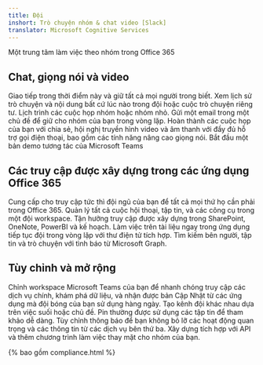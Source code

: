 ```yaml
---
title: Đội
inshort: Trò chuyện nhóm & chat video [Slack]
translator: Microsoft Cognitive Services
---
```



Một trung tâm làm việc theo nhóm trong Office 365 

## Chat, giọng nói và video
Giao tiếp trong thời điểm này và giữ tất cả mọi người trong biết. Xem lịch sử trò chuyện và nội dung bất cứ lúc nào trong đội hoặc cuộc trò chuyện riêng tư. Lịch trình các cuộc họp nhóm hoặc nhóm nhỏ. Gửi một email trong một chủ đề để giữ cho nhóm của bạn trong vòng lặp. Hoàn thành các cuộc họp của bạn với chia sẻ, hội nghị truyền hình video và âm thanh với đầy đủ hỗ trợ gọi điện thoại, bao gồm các tính năng nâng cao giọng nói. 
Bắt đầu một bản demo tương tác của Microsoft Teams 

## Các truy cập được xây dựng trong các ứng dụng Office 365
Cung cấp cho truy cập tức thì đội ngũ của bạn để tất cả mọi thứ họ cần phải trong Office 365. Quản lý tất cả cuộc hội thoại, tập tin, và các công cụ trong một đội workspace. Tận hưởng truy cập được xây dựng trong SharePoint, OneNote, PowerBI và kế hoạch. Làm việc trên tài liệu ngay trong ứng dụng tiếp tục đội trong vòng lặp với thư điện tử tích hợp. Tìm kiếm bên người, tập tin và trò chuyện với tình báo từ Microsoft Graph. 

## Tùy chỉnh và mở rộng
Chỉnh workspace Microsoft Teams của bạn để nhanh chóng truy cập các dịch vụ chính, khám phá dữ liệu, và nhận được bản Cập Nhật từ các ứng dụng mà đội bóng của bạn sử dụng hàng ngày. Tạo kênh đội khác nhau dựa trên việc suối hoặc chủ đề. Pin thường được sử dụng các tập tin để tham khảo dễ dàng. Tùy chỉnh thông báo để bạn không bỏ lỡ các hoạt động quan trọng và các thông tin từ các dịch vụ bên thứ ba. Xây dựng tích hợp với API và thêm chương trình làm việc thay mặt cho nhóm của bạn. 




{% bao gồm compliance.html %}

